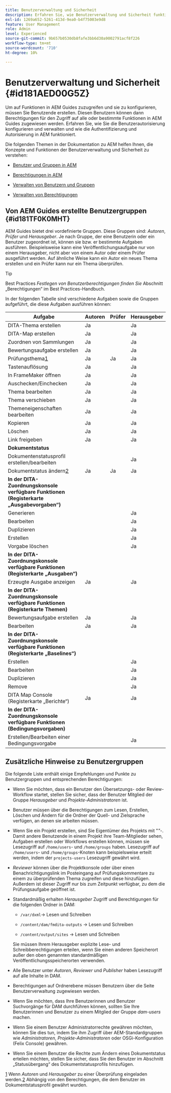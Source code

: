 ```yaml
---
title: Benutzerverwaltung und Sicherheit
description: Erfahren Sie, wie Benutzerverwaltung und Sicherheit funktionieren
exl-id: 1269a652-5261-413d-9ea0-b4f75003e9d8
feature: User Management
role: Admin
level: Experienced
source-git-commit: 9b657b0530db8fafe3bb6d30a9002791acf8f226
workflow-type: tm+mt
source-wordcount: '710'
ht-degree: 10%

---
```


# Benutzerverwaltung und Sicherheit {#id181AED00G5Z}

Um auf Funktionen in AEM Guides zuzugreifen und sie zu konfigurieren, müssen Sie Benutzende erstellen. Diesen Benutzern können dann Berechtigungen für den Zugriff auf alle oder bestimmte Funktionen in AEM Guides zugewiesen werden. Erfahren Sie, wie Sie die Benutzerautorisierung konfigurieren und verwalten und wie die Authentifizierung und Autorisierung in AEM funktioniert.

Die folgenden Themen in der Dokumentation zu AEM helfen Ihnen, die Konzepte und Funktionen der Benutzerverwaltung und Sicherheit zu verstehen:

- [Benutzer und Gruppen in AEM](https://helpx.adobe.com/de/experience-manager/6-5/sites/administering/using/security.html#UsersandGroupsinAEM)

- [Berechtigungen in AEM](https://helpx.adobe.com/de/experience-manager/6-5/sites/administering/using/security.html#PermissionsinAEM)

- [Verwalten von Benutzern und Gruppen](https://helpx.adobe.com/de/experience-manager/6-5/sites/administering/using/security.html#ManagingUsersandGroups)

- [Verwalten von Berechtigungen](https://helpx.adobe.com/de/experience-manager/6-5/sites/administering/using/security.html#ManagingPermissions)


## Von AEM Guides erstellte Benutzergruppen {#id181TF0K0MHT}

AEM Guides bietet drei vordefinierte Gruppen. Diese Gruppen sind: *Autoren*, *Prüfer* und *Herausgeber*. Je nach Gruppe, der eine Benutzerin oder ein Benutzer zugeordnet ist, können sie bzw. er bestimmte Aufgaben ausführen. Beispielsweise kann eine Veröffentlichungsaufgabe nur von einem Herausgeber, nicht aber von einem Autor oder einem Prüfer ausgeführt werden. Auf ähnliche Weise kann ein Autor ein neues Thema erstellen und ein Prüfer kann nur ein Thema überprüfen.

>[!TIP]
>
> Best Practices *Festlegen von Benutzerberechtigungen finden Sie* Abschnitt „Berechtigungen“ im Best Practices-Handbuch.

In der folgenden Tabelle sind verschiedene Aufgaben sowie die Gruppen aufgeführt, die diese Aufgaben ausführen können:

| Aufgabe | Autoren | Prüfer | Herausgeber |
|----|-------|---------|----------|
| DITA-Thema erstellen | Ja |   | Ja |
| DITA-Map erstellen | Ja |   | Ja |
| Zuordnen von Sammlungen | Ja |   | Ja |
| Bewertungsaufgabe erstellen | Ja |   | Ja |
| Prüfungsthema[1](#fntarg_1) | Ja | Ja | Ja |
| Tastenauflösung | Ja |   | Ja |
| In FrameMaker öffnen | Ja |   | Ja |
| Auschecken/Einchecken | Ja |   | Ja |
| Thema bearbeiten | Ja |   | Ja |
| Thema verschieben | Ja |   | Ja |
| Themeneigenschaften bearbeiten | Ja |   | Ja |
| Kopieren | Ja |   | Ja |
| Löschen | Ja |   | Ja |
| Link freigeben | Ja |   | Ja |
| **Dokumentstatus** |
| Dokumentenstatusprofil erstellen/bearbeiten |   |   | Ja |
| Dokumentstatus ändern[2](#fntarg_2) | Ja | Ja | Ja |
| **In der DITA-Zuordnungskonsole verfügbare Funktionen \(Registerkarte „Ausgabevorgaben“\)** |
| Generieren |   |   | Ja |
| Bearbeiten |   |   | Ja |
| Duplizieren |   |   | Ja |
| Erstellen |   |   | Ja |
| Vorgabe löschen |   |   | Ja |
| **In der DITA-Zuordnungskonsole verfügbare Funktionen \(Registerkarte „Ausgaben“\)** |
| Erzeugte Ausgabe anzeigen | Ja |   | Ja |
| **In der DITA-Zuordnungskonsole verfügbare Funktionen \(Registerkarte Themen\)** |
| Bewertungsaufgabe erstellen | Ja |   | Ja |
| Bearbeiten | Ja |   | Ja |
| **In der DITA-Zuordnungskonsole verfügbare Funktionen \(Registerkarte „Baselines“\)** |
| Erstellen |   |   | Ja |
| Bearbeiten |   |   | Ja |
| Duplizieren |   |   | Ja |
| Remove |   |   | Ja |
| DITA Map Console \(Registerkarte „Berichte“\) | Ja |   | Ja |
| **In der DITA-Zuordnungskonsole verfügbare Funktionen \(Bedingungsvorgaben\)** |
| Erstellen/Bearbeiten einer Bedingungsvorgabe |   |   | Ja |

## Zusätzliche Hinweise zu Benutzergruppen

Die folgende Liste enthält einige Empfehlungen und Punkte zu Benutzergruppen und entsprechenden Berechtigungen:

- Wenn Sie möchten, dass ein Benutzer den Übersetzungs- oder Review-Workflow startet, stellen Sie sicher, dass der Benutzer Mitglied der Gruppe *Herausgeber* und *Projekte-Administratoren* ist.

- Benutzer müssen über die Berechtigungen zum Lesen, Erstellen, Löschen und Ändern für die Ordner der Quell- und Zielsprache verfügen, an denen sie arbeiten müssen.

- Wenn Sie ein Projekt erstellen, sind Sie Eigentümer des Projekts mit &quot;*&quot;-*. Damit andere Benutzende in einem Projekt ihre Team-Mitglieder sehen, Aufgaben erstellen oder Workflows erstellen können, müssen sie Lesezugriff auf `/home/users`- und `/home/groups` haben. Lesezugriff auf `/home/users`- und `/home/groups`-Knoten kann beispielsweise erteilt werden, indem der `projects-users` Lesezugriff gewährt wird.

- *Reviewer* können über die Projektkonsole oder über einen Benachrichtigungslink im Posteingang auf Prüfungskommentare zu einem zu überprüfenden Thema zugreifen und diese hinzufügen. Außerdem ist dieser Zugriff nur bis zum Zeitpunkt verfügbar, zu dem die Prüfungsaufgabe geöffnet ist.

- Standardmäßig erhalten *Herausgeber* Zugriff und Berechtigungen für die folgenden Ordner in DAM:

   - ``/var/dxml``-\> Lesen und Schreiben

   - `/content/dam/fmdita-outputs` -\> Lesen und Schreiben

   - `/content/output/sites` -\> Lesen und Schreiben

  Sie müssen Ihrem Herausgeber explizite Lese- und Schreibberechtigungen erteilen, wenn Sie einen anderen Speicherort außer den oben genannten standardmäßigen Veröffentlichungsspeicherorten verwenden.

- Alle Benutzer unter *Autoren*, *Reviewer* und *Publisher* haben Lesezugriff auf alle Inhalte in DAM.

- Berechtigungen auf Ordnerebene müssen Benutzern über die Seite Benutzerverwaltung zugewiesen werden.

- Wenn Sie möchten, dass Ihre Benutzerinnen und Benutzer Suchvorgänge für DAM durchführen können, sollten Sie Ihre Benutzerinnen und Benutzer zu einem Mitglied der Gruppe *dam-users* machen.

- Wenn Sie einem Benutzer Administratorrechte gewähren möchten, können Sie dies tun, indem Sie ihm Zugriff über AEM-Standardgruppen wie *Administratoren*, *Projekte-Administratoren* oder OSGi-Konfiguration \(Felix Console\) gewähren.

- Wenn Sie einem Benutzer die Rechte zum Ändern eines Dokumentstatus erteilen möchten, stellen Sie sicher, dass Sie den Benutzer im Abschnitt „Statusübergang“ des Dokumentstatusprofils hinzufügen.

[1](#fnsrc_1) Wenn *Autoren* und *Herausgeber* zu einer Überprüfung eingeladen werden.[2](#fnsrc_2) Abhängig von den Berechtigungen, die dem Benutzer im Dokumentstatusprofil gewährt wurden.
